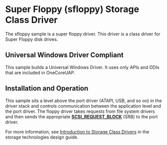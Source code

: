 <!---
    name: Super Floppy (sfloppy) Storage Class Driver
    platform: WDM
    language: cpp
    category: Storage
    description: A sample class driver for Super Floppy disk drives.     
    samplefwlink: http://go.microsoft.com/fwlink/p/?LinkId=617989
--->


Super Floppy (sfloppy) Storage Class Driver
===========================================

The sfloppy sample is a super floppy driver. This driver is a class driver for Super Floppy disk drives.

## Universal Windows Driver Compliant
This sample builds a Universal Windows Driver. It uses only APIs and DDIs that are included in OneCoreUAP.

Installation and Operation
--------------------------

This sample sits a level above the port driver (ATAPI, USB, and so on) in the driver stack and controls communication between the application level and the port driver. The floppy driver takes requests from file system drivers and then sends the appropriate [**SCSI\_REQUEST\_BLOCK**](https://msdn.microsoft.com/en-us/library/windows/hardware/ff565393) (SRB) to the port driver.

For more information, see [Introduction to Storage Class Drivers](https://msdn.microsoft.com/en-us/library/windows/hardware/ff559215) in the storage technologies design guide.

